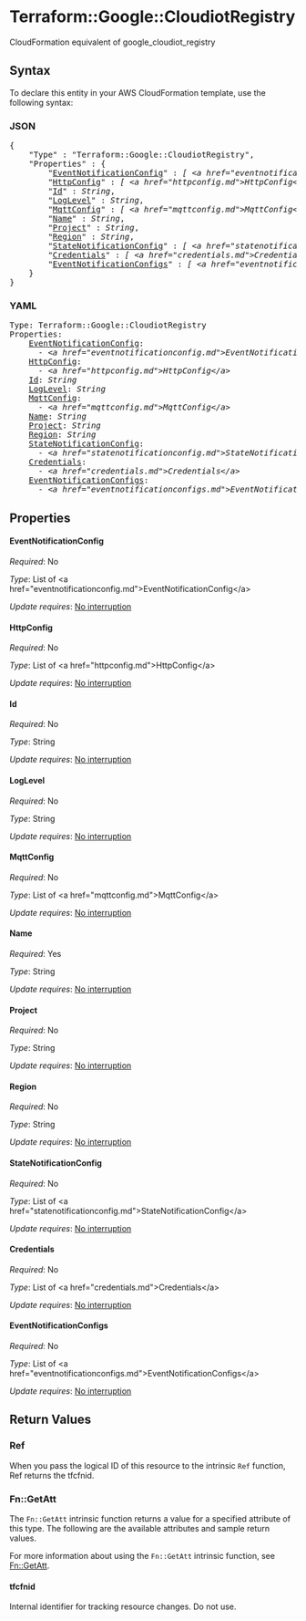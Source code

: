 # Terraform::Google::CloudiotRegistry

CloudFormation equivalent of google_cloudiot_registry

## Syntax

To declare this entity in your AWS CloudFormation template, use the following syntax:

### JSON

<pre>
{
    "Type" : "Terraform::Google::CloudiotRegistry",
    "Properties" : {
        "<a href="#eventnotificationconfig" title="EventNotificationConfig">EventNotificationConfig</a>" : <i>[ &lt;a href=&#34;eventnotificationconfig.md&#34;&gt;EventNotificationConfig&lt;/a&gt;, ... ]</i>,
        "<a href="#httpconfig" title="HttpConfig">HttpConfig</a>" : <i>[ &lt;a href=&#34;httpconfig.md&#34;&gt;HttpConfig&lt;/a&gt;, ... ]</i>,
        "<a href="#id" title="Id">Id</a>" : <i>String</i>,
        "<a href="#loglevel" title="LogLevel">LogLevel</a>" : <i>String</i>,
        "<a href="#mqttconfig" title="MqttConfig">MqttConfig</a>" : <i>[ &lt;a href=&#34;mqttconfig.md&#34;&gt;MqttConfig&lt;/a&gt;, ... ]</i>,
        "<a href="#name" title="Name">Name</a>" : <i>String</i>,
        "<a href="#project" title="Project">Project</a>" : <i>String</i>,
        "<a href="#region" title="Region">Region</a>" : <i>String</i>,
        "<a href="#statenotificationconfig" title="StateNotificationConfig">StateNotificationConfig</a>" : <i>[ &lt;a href=&#34;statenotificationconfig.md&#34;&gt;StateNotificationConfig&lt;/a&gt;, ... ]</i>,
        "<a href="#credentials" title="Credentials">Credentials</a>" : <i>[ &lt;a href=&#34;credentials.md&#34;&gt;Credentials&lt;/a&gt;, ... ]</i>,
        "<a href="#eventnotificationconfigs" title="EventNotificationConfigs">EventNotificationConfigs</a>" : <i>[ &lt;a href=&#34;eventnotificationconfigs.md&#34;&gt;EventNotificationConfigs&lt;/a&gt;, ... ]</i>
    }
}
</pre>

### YAML

<pre>
Type: Terraform::Google::CloudiotRegistry
Properties:
    <a href="#eventnotificationconfig" title="EventNotificationConfig">EventNotificationConfig</a>: <i>
      - &lt;a href=&#34;eventnotificationconfig.md&#34;&gt;EventNotificationConfig&lt;/a&gt;</i>
    <a href="#httpconfig" title="HttpConfig">HttpConfig</a>: <i>
      - &lt;a href=&#34;httpconfig.md&#34;&gt;HttpConfig&lt;/a&gt;</i>
    <a href="#id" title="Id">Id</a>: <i>String</i>
    <a href="#loglevel" title="LogLevel">LogLevel</a>: <i>String</i>
    <a href="#mqttconfig" title="MqttConfig">MqttConfig</a>: <i>
      - &lt;a href=&#34;mqttconfig.md&#34;&gt;MqttConfig&lt;/a&gt;</i>
    <a href="#name" title="Name">Name</a>: <i>String</i>
    <a href="#project" title="Project">Project</a>: <i>String</i>
    <a href="#region" title="Region">Region</a>: <i>String</i>
    <a href="#statenotificationconfig" title="StateNotificationConfig">StateNotificationConfig</a>: <i>
      - &lt;a href=&#34;statenotificationconfig.md&#34;&gt;StateNotificationConfig&lt;/a&gt;</i>
    <a href="#credentials" title="Credentials">Credentials</a>: <i>
      - &lt;a href=&#34;credentials.md&#34;&gt;Credentials&lt;/a&gt;</i>
    <a href="#eventnotificationconfigs" title="EventNotificationConfigs">EventNotificationConfigs</a>: <i>
      - &lt;a href=&#34;eventnotificationconfigs.md&#34;&gt;EventNotificationConfigs&lt;/a&gt;</i>
</pre>

## Properties

#### EventNotificationConfig

_Required_: No

_Type_: List of &lt;a href=&#34;eventnotificationconfig.md&#34;&gt;EventNotificationConfig&lt;/a&gt;

_Update requires_: [No interruption](https://docs.aws.amazon.com/AWSCloudFormation/latest/UserGuide/using-cfn-updating-stacks-update-behaviors.html#update-no-interrupt)

#### HttpConfig

_Required_: No

_Type_: List of &lt;a href=&#34;httpconfig.md&#34;&gt;HttpConfig&lt;/a&gt;

_Update requires_: [No interruption](https://docs.aws.amazon.com/AWSCloudFormation/latest/UserGuide/using-cfn-updating-stacks-update-behaviors.html#update-no-interrupt)

#### Id

_Required_: No

_Type_: String

_Update requires_: [No interruption](https://docs.aws.amazon.com/AWSCloudFormation/latest/UserGuide/using-cfn-updating-stacks-update-behaviors.html#update-no-interrupt)

#### LogLevel

_Required_: No

_Type_: String

_Update requires_: [No interruption](https://docs.aws.amazon.com/AWSCloudFormation/latest/UserGuide/using-cfn-updating-stacks-update-behaviors.html#update-no-interrupt)

#### MqttConfig

_Required_: No

_Type_: List of &lt;a href=&#34;mqttconfig.md&#34;&gt;MqttConfig&lt;/a&gt;

_Update requires_: [No interruption](https://docs.aws.amazon.com/AWSCloudFormation/latest/UserGuide/using-cfn-updating-stacks-update-behaviors.html#update-no-interrupt)

#### Name

_Required_: Yes

_Type_: String

_Update requires_: [No interruption](https://docs.aws.amazon.com/AWSCloudFormation/latest/UserGuide/using-cfn-updating-stacks-update-behaviors.html#update-no-interrupt)

#### Project

_Required_: No

_Type_: String

_Update requires_: [No interruption](https://docs.aws.amazon.com/AWSCloudFormation/latest/UserGuide/using-cfn-updating-stacks-update-behaviors.html#update-no-interrupt)

#### Region

_Required_: No

_Type_: String

_Update requires_: [No interruption](https://docs.aws.amazon.com/AWSCloudFormation/latest/UserGuide/using-cfn-updating-stacks-update-behaviors.html#update-no-interrupt)

#### StateNotificationConfig

_Required_: No

_Type_: List of &lt;a href=&#34;statenotificationconfig.md&#34;&gt;StateNotificationConfig&lt;/a&gt;

_Update requires_: [No interruption](https://docs.aws.amazon.com/AWSCloudFormation/latest/UserGuide/using-cfn-updating-stacks-update-behaviors.html#update-no-interrupt)

#### Credentials

_Required_: No

_Type_: List of &lt;a href=&#34;credentials.md&#34;&gt;Credentials&lt;/a&gt;

_Update requires_: [No interruption](https://docs.aws.amazon.com/AWSCloudFormation/latest/UserGuide/using-cfn-updating-stacks-update-behaviors.html#update-no-interrupt)

#### EventNotificationConfigs

_Required_: No

_Type_: List of &lt;a href=&#34;eventnotificationconfigs.md&#34;&gt;EventNotificationConfigs&lt;/a&gt;

_Update requires_: [No interruption](https://docs.aws.amazon.com/AWSCloudFormation/latest/UserGuide/using-cfn-updating-stacks-update-behaviors.html#update-no-interrupt)

## Return Values

### Ref

When you pass the logical ID of this resource to the intrinsic `Ref` function, Ref returns the tfcfnid.

### Fn::GetAtt

The `Fn::GetAtt` intrinsic function returns a value for a specified attribute of this type. The following are the available attributes and sample return values.

For more information about using the `Fn::GetAtt` intrinsic function, see [Fn::GetAtt](https://docs.aws.amazon.com/AWSCloudFormation/latest/UserGuide/intrinsic-function-reference-getatt.html).

#### tfcfnid

Internal identifier for tracking resource changes. Do not use.

